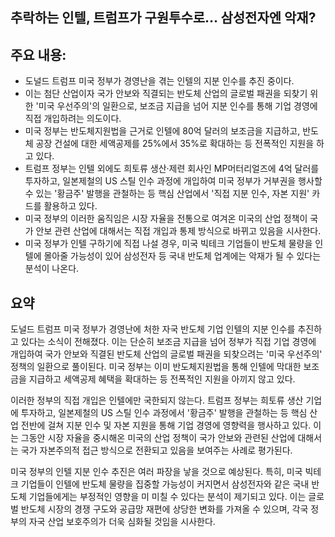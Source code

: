 ## 추락하는 인텔, 트럼프가 구원투수로... 삼성전자엔 악재?

## 주요 내용:
*   도널드 트럼프 미국 정부가 경영난을 겪는 인텔의 지분 인수를 추진 중이다.
*   이는 첨단 산업이자 국가 안보와 직결되는 반도체 산업의 글로벌 패권을 되찾기 위한 '미국 우선주의'의 일환으로, 보조금 지급을 넘어 지분 인수를 통해 기업 경영에 직접 개입하려는 의도이다.
*   미국 정부는 반도체지원법을 근거로 인텔에 80억 달러의 보조금을 지급하고, 반도체 공장 건설에 대한 세액공제를 25%에서 35%로 확대하는 등 전폭적인 지원을 하고 있다.
*   트럼프 정부는 인텔 외에도 희토류 생산·제련 회사인 MP머터리얼즈에 4억 달러를 투자하고, 일본제철의 US 스틸 인수 과정에 개입하여 미국 정부가 거부권을 행사할 수 있는 '황금주' 발행을 관철하는 등 핵심 산업에서 '직접 지분 인수, 자본 지원' 카드를 활용하고 있다.
*   미국 정부의 이러한 움직임은 시장 자율을 전통으로 여겨온 미국의 산업 정책이 국가 안보 관련 산업에 대해서는 직접 개입과 통제 방식으로 바뀌고 있음을 시사한다.
*   미국 정부가 인텔 구하기에 직접 나설 경우, 미국 빅테크 기업들이 반도체 물량을 인텔에 몰아줄 가능성이 있어 삼성전자 등 국내 반도체 업계에는 악재가 될 수 있다는 분석이 나온다.

## 요약
도널드 트럼프 미국 정부가 경영난에 처한 자국 반도체 기업 인텔의 지분 인수를 추진하고 있다는 소식이 전해졌다. 이는 단순히 보조금 지급을 넘어 정부가 직접 기업 경영에 개입하여 국가 안보와 직결된 반도체 산업의 글로벌 패권을 되찾으려는 '미국 우선주의' 정책의 일환으로 풀이된다. 미국 정부는 이미 반도체지원법을 통해 인텔에 막대한 보조금을 지급하고 세액공제 혜택을 확대하는 등 전폭적인 지원을 아끼지 않고 있다.

이러한 정부의 직접 개입은 인텔에만 국한되지 않는다. 트럼프 정부는 희토류 생산 기업에 투자하고, 일본제철의 US 스틸 인수 과정에서 '황금주' 발행을 관철하는 등 핵심 산업 전반에 걸쳐 지분 인수 및 자본 지원을 통해 기업 경영에 영향력을 행사하고 있다. 이는 그동안 시장 자율을 중시해온 미국의 산업 정책이 국가 안보와 관련된 산업에 대해서는 국가 자본주의적 접근 방식으로 전환되고 있음을 보여주는 사례로 평가된다.

미국 정부의 인텔 지분 인수 추진은 여러 파장을 낳을 것으로 예상된다. 특히, 미국 빅테크 기업들이 인텔에 반도체 물량을 집중할 가능성이 커지면서 삼성전자와 같은 국내 반도체 기업들에게는 부정적인 영향을 미 미칠 수 있다는 분석이 제기되고 있다. 이는 글로벌 반도체 시장의 경쟁 구도와 공급망 재편에 상당한 변화를 가져올 수 있으며, 각국 정부의 자국 산업 보호주의가 더욱 심화될 것임을 시사한다.